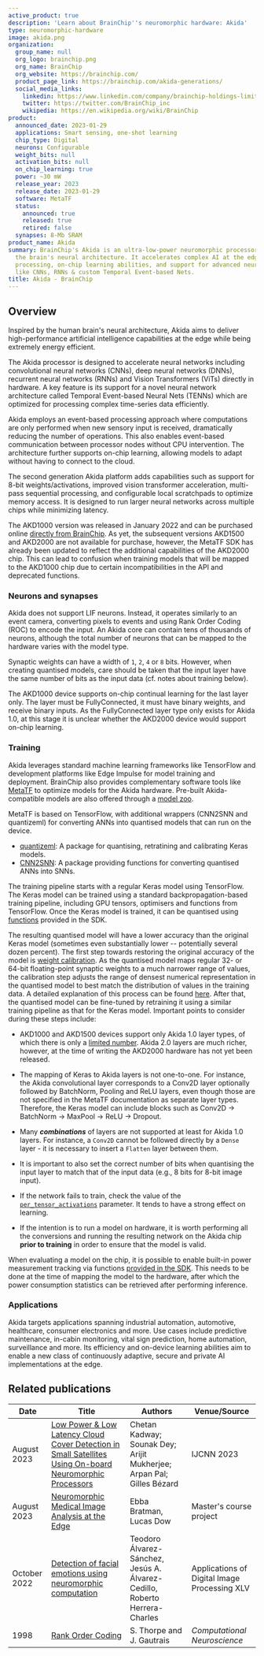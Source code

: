 ```yaml
---
active_product: true
description: 'Learn about BrainChip''s neuromorphic hardware: Akida'
type: neuromorphic-hardware
image: akida.png
organization:
  group_name: null
  org_logo: brainchip.png
  org_name: BrainChip
  org_website: https://brainchip.com/
  product_page_link: https://brainchip.com/akida-generations/
  social_media_links:
    linkedin: https://www.linkedin.com/company/brainchip-holdings-limited/
    twitter: https://twitter.com/BrainChip_inc
    wikipedia: https://en.wikipedia.org/wiki/BrainChip
product:
  announced_date: 2023-01-29
  applications: Smart sensing, one-shot learning
  chip_type: Digital
  neurons: Configurable
  weight_bits: null
  activation_bits: null
  on_chip_learning: true
  power: ~30 mW
  release_year: 2023
  release_date: 2023-01-29
  software: MetaTF
  status:
    announced: true
    released: true
    retired: false
  synapses: 8-Mb SRAM
product_name: Akida
summary: BrainChip's Akida is an ultra-low-power neuromorphic processor inspired by
  the brain's neural architecture. It accelerates complex AI at the edge through event-based
  processing, on-chip learning abilities, and support for advanced neural networks
  like CNNs, RNNs & custom Temporal Event-based Nets.
title: Akida - BrainChip
---
```


## Overview
Inspired by the human brain's neural architecture, Akida aims to deliver high-performance artificial intelligence capabilities at the edge while being extremely energy efficient.

The Akida processor is designed to accelerate neural networks including convolutional neural networks (CNNs), deep neural networks (DNNs), recurrent neural networks (RNNs) and Vision Transformers (ViTs) directly in hardware. A key feature is its support for a novel neural network architecture called Temporal Event-based Neural Nets (TENNs) which are optimized for processing complex time-series data efficiently.

Akida employs an event-based processing approach where computations are only performed when new sensory input is received, dramatically reducing the number of operations. This also enables event-based communication between processor nodes without CPU intervention. The architecture further supports on-chip learning, allowing models to adapt without having to connect to the cloud.

The second generation Akida platform adds capabilities such as support for 8-bit weights/activations, improved vision transformer acceleration, multi-pass sequential processing, and configurable local scratchpads to optimize memory access. It is designed to run larger neural networks across multiple chips while minimizing latency.

The AKD1000 version was released in January 2022 and can be purchased online [directly from BrainChip](https://shop.brainchipinc.com/). As yet, the subsequent versions AKD1500 and AKD2000 are not available for purchase, however, the MetaTF SDK has already been updated to reflect the additional capabilities of the AKD2000 chip. This can lead to confusion when training models that will be mapped to the AKD1000 chip due to certain incompatibilities in the API and deprecated functions.

### Neurons and synapses

Akida does not support LIF neurons. Instead, it operates similarly to an event camera, converting pixels to events and using Rank Order Coding (ROC) to encode the input. An Akida core can contain tens of thousands of neurons, although the total number of neurons that can be mapped to the hardware varies with the model type.

Synaptic weights can have a width of `1`, `2`, `4` or `8` bits. However, when creating quantised models, care should be taken that the input layer have the same number of bits as the input data (cf. notes about training below).

The AKD1000 device supports on-chip continual learning for the last layer only. The layer must be FullyConnected, it must have binary weights, and receive binary inputs. As the FullyConnected layer type only exists for Akida 1.0, at this stage it is unclear whether the AKD2000 device would support on-chip learning.

### Training

Akida leverages standard machine learning frameworks like TensorFlow and development platforms like Edge Impulse for model training and deployment. BrainChip also provides complementary software tools like [MetaTF](https://doc.brainchipinc.com/index.html#) to optimize models for the Akida hardware. Pre-built Akida-compatible models are also offered through a [model zoo](https://doc.brainchipinc.com/model_zoo_performance.html).

MetaTF is based on TensorFlow, with additional wrappers (CNN2SNN and quantizeml) for converting ANNs into quantised models that can run on the device.

- [quantizeml](https://doc.brainchipinc.com/api_reference/quantizeml_apis.html?highlight=quantize#module-quantizeml): A package for quantising, retratining and calibrating Keras models.
- [CNN2SNN](https://doc.brainchipinc.com/api_reference/cnn2snn_apis.html#module-cnn2snn): A package providing functions for converting quantised ANNs into SNNs.

The training pipeline starts with a regular Keras model using TensorFlow. The Keras model can be trained using a standard backpropagation-based training pipeline, including GPU tensors, optimisers and functions from TensorFlow. Once the Keras model is trained, it can be quantised using [functions](https://doc.brainchipinc.com/api_reference/quantizeml_apis.html?highlight=quantize#quantizeml.models.quantize) provided in the SDK.

The resulting quantised model will have a lower accuracy than the original Keras model (sometimes even substantially lower -- potentially several dozen percent). The first step towards restoring the original accuracy of the model is [weight calibration](https://doc.brainchipinc.com/api_reference/quantizeml_apis.html#quantizeml.models.calibrate). As the quantised model maps regular 32- or 64-bit floating-point synaptic weights to a much narrower range of values, the calibration step adjusts the range of densest numerical representation in the quantised model to best match the distribution of values in the training data. A detailed explanation of this process can be found [here](https://doc.brainchipinc.com/examples/cnn2snn/plot_1_advanced_cnn2snn.html?highlight=fit#weight-quantizer-details). After that, the quantised model can be fine-tuned by retraining it using a similar training pipeline as that for the Keras model. Important points to consider during these steps include:

- AKD1000 and AKD1500 devices support only Akida 1.0 layer types, of which there is only a [limited number](https://doc.brainchipinc.com/user_guide/akida.html#akida-1-0-layers). Akida 2.0 layers are much richer, however, at the time of writing the AKD2000 hardware has not yet been released.

- The mapping of Keras to Akida layers is not one-to-one. For instance, the Akida convolutional layer corresponds to a Conv2D layer optionally followed by BatchNorm, Pooling and ReLU layers, even though those are not specified in the MetaTF documentation as separate layer types. Therefore, the Keras model can include blocks such as Conv2D -> BatchNorm -> MaxPool -> ReLU -> Dropout.

- Many ***combinations*** of layers are not supported at least for Akida 1.0 layers. For instance, a `Conv2D` cannot be followed directly by a `Dense` layer - it is necessary to insert a `Flatten` layer between them.

- It is important to also set the correct number of bits when quantising the input layer to match that of the input data (e.g., 8 bits for 8-bit image input).

- If the network fails to train, check the value of the [`per_tensor_activations`](https://doc.brainchipinc.com/examples/quantization/plot_0_advanced_quantizeml.html?highlight=activation%20per%20tensor#the-quantization-parameters) parameter. It tends to have a strong effect on learning.

- If the intention is to run a model on hardware, it is worth performing all the conversions and running the resulting network on the Akida chip **prior to training** in order to ensure that the model is valid.

When evaluating a model on the chip, it is possible to enable built-in power measurement tracking via functions [provided in the SDK](https://doc.brainchipinc.com/user_guide/akida.html?highlight=power_measurement_enabled#performance-measurement). This needs to be done at the time of mapping the model to the hardware, after which the power consumption statistics can be retrieved after performing inference.

### Applications

Akida targets applications spanning industrial automation, automotive, healthcare, consumer electronics and more. Use cases include predictive maintenance, in-cabin monitoring, vital sign prediction, home automation, surveillance and more. Its efficiency and on-device learning abilities aim to enable a new class of continuously adaptive, secure and private AI implementations at the edge.

## Related publications

| Date | Title | Authors  | Venue/Source |
|------|-------|----------|------------- |
| August 2023 | [Low Power & Low Latency Cloud Cover Detection in Small Satellites Using On-board Neuromorphic Processors](https://ieeexplore.ieee.org/abstract/document/10191569) | Chetan Kadway; Sounak Dey; Arijit Mukherjee; Arpan Pal; Gilles Bézard | IJCNN 2023 |
| August 2023 | [Neuromorphic Medical Image Analysis at the Edge](http://www.diva-portal.org/smash/record.jsf?pid=diva2%3A1779206&dswid=-6143) | Ebba Bratman, Lucas Dow | Master's course project |
| October 2022 | [Detection of facial emotions using neuromorphic computation](https://www.spiedigitallibrary.org/conference-proceedings-of-spie/12226/122260E/Detection-of-facial-emotions-using-neuromorphic-computation/10.1117/12.2633707.short) | Teodoro Álvarez-Sánchez, Jesús A. Álvarez-Cedillo, Roberto Herrera-Charles | Applications of Digital Image Processing XLV |
| 1998 | [Rank Order Coding](https://doi.org/10.1007/978-1-4615-4831-7_19) | S. Thorpe and J. Gautrais | *Computational Neuroscience*

